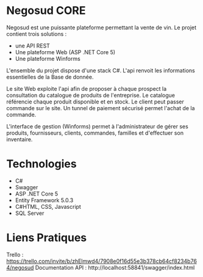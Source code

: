 # Negosud CORE

Negosud est une puissante plateforme permettant la vente de vin. Le projet contient trois solutions :
  - une API REST
  - Une plateforme Web (ASP .NET Core 5)
  - Une plateforme Winforms

L'ensemble du projet dispose d'une stack C#. L'api renvoit les informations essentielles de la Base de donnée.

Le site Web exploite l'api afin de proposer à chaque prospect la consultation du catalogue de produits de l'entreprise.
Le catalogue référencie chaque produit disponible et en stock. Le client peut passer commande sur le site.
Un tunnel de paiement sécurisé permet l'achat de la commande.

L'interface de gestion (Winforms) permet à l'administrateur de gérer ses produits, fournisseurs, clients, commandes, familles et d'effectuer son inventaire.

# Technologies
- C#
- Swagger
- ASP .NET Core 5
- Entity Framework 5.0.3
- C#HTML, CSS, Javascript
- SQL Server

# Liens Pratiques

Trello : https://trello.com/invite/b/zhElmwd4/7908e0f16d55e3b378cb64cf8234b764/negosud
Documentation API : http://localhost:58841/swagger/index.html
